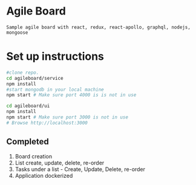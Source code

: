 # Agile Board
    Sample agile board with react, redux, react-apollo, graphql, nodejs, mongoose

# Set up instructions
```sh
#clone repo.
cd agileboard/service
npm install
#start mongodb in your local machine
npm start # Make sure port 4000 is is not in use 

cd agileboard/ui
npm install
npm start # Make sure port 3000 is not in use
# Browse http://localhost:3000 
```
## Completed
1.  Board creation
2.  List create, update, delete, re-order
3.  Tasks under a list - Create, Update, Delete, re-order
4.  Application dockerized


